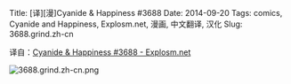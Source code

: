 Title: [译][漫]Cyanide & Happiness #3688
Date: 2014-09-20
Tags: comics, Cyanide and Happiness, Explosm.net, 漫画, 中文翻译, 汉化
Slug: 3688.grind.zh-cn

译自：[Cyanide & Happiness #3688 - Explosm.net](http://explosm.net/comics/3688/)


![3688.grind.zh-cn.png](/static/images/comics/3688.grind.zh-cn.png)
